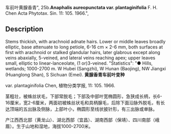 车前叶黄腺香青",
25b.**Anaphalis aureopunctata var. plantaginifolia** F. H. Chen Acta Phytotax. Sin. 11: 105. 1966.",

## Description
Stems thickish, with arachnoid adnate hairs. Lower or middle leaves broadly elliptic, base attenuate to long petiole, 6-16 cm × 2-6 mm, both surfaces at first with arachnoid or stalked glandular hairs, later glabrous except along veins abaxially, 5-veined, and lateral veins reaching apex; upper leaves small, elliptic to linear-lanceolate, (1 or)3-veined.
  "Statistics": "● Hills, wetlands; 1000-2700 m. W Hubei (Sangzhi), W Hunan (Baojing), NW Jiangxi (Huanglong Shan), S Sichuan (Emei).
**黄腺香青车前叶变种**

var. plantaginifolia Chen, 植物分类学报, 11: 105. 1966.

茎粗壮，被蛛丝状毛，下部常脱毛；下部及中部叶宽椭圆形，急狭成长柄，长6-16厘米，宽2-6厘米，两面初被蛛丝状毛和具柄腺毛，后除下面沿脉外脱毛，有长达顶端的五出脉及侧脉，上部叶小，椭圆形至线状披针形，有三出脉或单脉。

产江西西北部（黄龙山）、湖北西部（宜昌）、湖南西部（保靖）、四川南部（峨眉）。生于山地和湿地，海拔1000-2700米。
